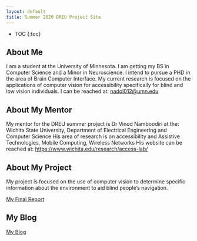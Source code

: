 ```yaml
---
layout: default
title: Summer 2020 DREU Project Site
---
```


* TOC
{:toc}

## About Me

I am a student at the University of Minnesota. I am getting my BS in Computer Science and a Minor in Neuroscience. I intend to pursue a PHD in the area of Brain Computer Interface. My current research is focused on the applications of computer vision for accessibility specifically for blind and low vision individuals.
I can be reached at: nadol012@umn.edu


## About My Mentor
My mentor for the DREU summer project is Dr Vinod Namboodiri at the: Wichita State University, Department of Electrical Engineering and Computer Science
His area of research is on accessibility and Assistive Technologies, Mobile Computing, Wireless Networks
His website can be reached at: https://www.wichita.edu/research/access-lab/


## About My Project
My project is focused on the use of computer vision to determine specific information about the environment to aid blind people’s navigation.


[My Final Report](finalreport.pdf)

## My Blog

[My Blog](blog.html)
